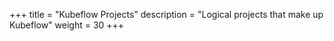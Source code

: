 +++
title = "Kubeflow Projects"
description = "Logical projects that make up Kubeflow"
weight = 30
+++
